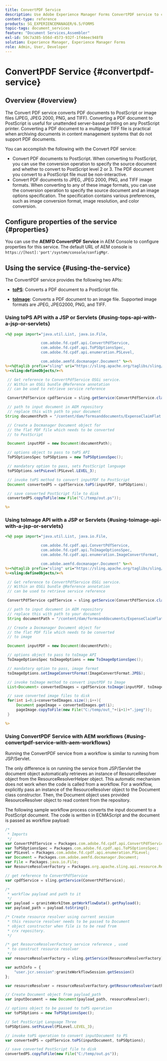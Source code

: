 ```yaml
---
title: ConvertPDF Service
description: Use Adobe Experience Manager Forms ConvertPDF service to convert PDF documents to PostScript or image files.
content-type: reference
products: SG_EXPERIENCEMANAGER/6.5/FORMS
topic-tags: document_services
feature: "Document Services,Assembler"
exl-id: 50c7a385-b56d-4573-932f-1f44eec948f8
solution: Experience Manager, Experience Manager Forms
role: Admin, User, Developer
---
```

# ConvertPDF Service {#convertpdf-service}

## Overview {#overview}

The Convert PDF service converts PDF documents to PostScript or image files (JPEG, JPEG 2000, PNG, and TIFF). Converting a PDF document to PostScript is useful for unattended server-based printing on any PostScript printer. Converting a PDF document to a multipage TIFF file is practical when archiving documents in content management systems that do not support PDF documents.

You can accomplish the following with the Convert PDF service:

* Convert PDF documents to PostScript. When converting to PostScript, you can use the conversion operation to specify the source document and whether to convert to PostScript level 2 or 3. The PDF document you convert to a PostScript file must be non-interactive.
* Convert PDF documents to JPEG, JPEG 2000, PNG, and TIFF image formats. When converting to any of these image formats, you can use the conversion operation to specify the source document and an image options specification. The specification contains various preferences, such as image conversion format, image resolution, and color conversion.

## Configure properties of the service &nbsp; {#properties}

You can use the **AEMFD ConvertPDF Service** in AEM Console to configure properties for this service. The default URL of AEM console is `https://[host]:'port'/system/console/configMgr`.

## Using the service {#using-the-service}

The ConvertPDF service provides the following two APIs:

* **[toPS](https://helpx.adobe.com/experience-manager/6-3/forms/javadocs/com/adobe/fd/cpdf/api/ConvertPdfService.html#toPS)**: Converts a PDF document to a PostScript file.

* **[toImage](https://helpx.adobe.com/experience-manager/6-3/forms/javadocs/com/adobe/fd/cpdf/api/ConvertPdfService.html#toImage)**: Converts a PDF document to an image file. Supported image formats are JPEG, JPEG2000, PNG, and TIFF.

### Using toPS API with a JSP or Servlets {#using-tops-api-with-a-jsp-or-servlets}

```jsp
<%@ page import="java.util.List, java.io.File,

                com.adobe.fd.cpdf.api.ConvertPdfService,
                com.adobe.fd.cpdf.api.ToPSOptionsSpec,
                com.adobe.fd.cpdf.api.enumeration.PSLevel,

                com.adobe.aemfd.docmanager.Document" %><%
%><%@taglib prefix="sling" uri="https://sling.apache.org/taglibs/sling/1.0" %><%
%><sling:defineObjects/><%

 // Get reference to ConvertPdfService OSGi service.
 // Within an OSGi bundle @Reference annotation
 // can be used to retrieve service reference

 ConvertPdfService cpdfService = sling.getService(ConvertPdfService.class);

 // path to input document in AEM repository
 // replace this with path to your document
String documentPath = "/content/dam/formsanddocuments/ExpenseClaimFlat.pdf";

 // Create a Docmanager Document object for
 // the flat PDF file which needs to be converted
 // to PostScript

 Document inputPDF = new Document(documentPath);

 // options object to pass to toPS API
 ToPSOptionsSpec toPSOptions = new ToPSOptionsSpec();

 // mandatory option to pass, sets PostScript language
 toPSOptions.setPsLevel(PSLevel.LEVEL_3);

 // invoke toPS method to convert inputPDF to PostScript
 Document convertedPS = cpdfService.toPS(inputPDF, toPSOptions);

 // save converted PostScript file to disk
 convertedPS.copyToFile(new File("C:/temp/out.ps"));

%>
```

### Using toImage API with a JSP or Servlets {#using-toimage-api-with-a-jsp-or-servlets}

```jsp
<%@ page import="java.util.List, java.io.File,

                com.adobe.fd.cpdf.api.ConvertPdfService,
                com.adobe.fd.cpdf.api.ToImageOptionsSpec,
                com.adobe.fd.cpdf.api.enumeration.ImageConvertFormat,

                com.adobe.aemfd.docmanager.Document" %><%
%><%@taglib prefix="sling" uri="https://sling.apache.org/taglibs/sling/1.0" %><%
%><sling:defineObjects/><%

 // Get reference to ConvertPdfService OSGi service.
 // Within an OSGi bundle @Reference annotation
 // can be used to retrieve service reference

 ConvertPdfService cpdfService = sling.getService(ConvertPdfService.class);

 // path to input document in AEM repository
 // replace this with path to your document
 String documentPath = "/content/dam/formsanddocuments/ExpenseClaimFlat.pdf";

 // Create a Docmanager Document object for
 // the flat PDF file which needs to be converted
 // to image

 Document inputPDF = new Document(documentPath);

 // options object to pass to toImage API
 ToImageOptionsSpec toImageOptions = new ToImageOptionsSpec();

 // mandatory option to pass, image format
 toImageOptions.setImageConvertFormat(ImageConvertFormat.JPEG);

 // invoke toImage method to convert inputPDF to Image
 List<Document> convertedImages = cpdfService.toImage(inputPDF, toImageOptions);

 // save converted image files to disk
 for(int i=0;i<convertedImages.size();i++){
     Document pageImage = convertedImages.get(i);
     pageImage.copyToFile(new File("C:/temp/out_"+(i+1)+".jpeg"));
 }

%>
```

### Using ConvertPDF Service with AEM workflows {#using-convertpdf-service-with-aem-workflows}

Running the ConvertPDF service from a workflow is similar to running from JSP/Servlet.

The only difference is on running the service from JSP/Servlet the document object automatically retrieves an instance of ResourceResolver object from the ResourceResolverHelper object. This automatic mechanism
does not work when the code is called from a workflow. For a workflow, explicitly pass an instance of the ResourceResolver object to the Document class constructor. Then, the Document object uses
provided ResourceResolver object to read content from the repository.

The following sample workflow process converts the input document to a PostScript document. The code is written in ECMAScript and the document is passed as workflow payload:

```javascript
/*
 * Imports
 */
var ConvertPdfService = Packages.com.adobe.fd.cpdf.api.ConvertPdfService;
var ToPSOptionsSpec = Packages.com.adobe.fd.cpdf.api.ToPSOptionsSpec;
var PSLevel = Packages.com.adobe.fd.cpdf.api.enumeration.PSLevel;
var Document = Packages.com.adobe.aemfd.docmanager.Document;
var File = Packages.java.io.File;
var ResourceResolverFactory = Packages.org.apache.sling.api.resource.ResourceResolverFactory;

// get reference to ConvertPdfService
var cpdfService = sling.getService(ConvertPdfService);

/*
 * workflow payload and path to it
 */
var payload = graniteWorkItem.getWorkflowData().getPayload();
var payload_path = payload.toString();

/* Create resource resolver using current session
 * this resource resolver needs to be passed to Document
 * object constructor when file is to be read from
 * crx repository.
 */

/* get ResourceResolverFactory service reference , used
 * to construct resource resolver
 */
var resourceResolverFactory = sling.getService(ResourceResolverFactory);

var authInfo = {
    "user.jcr.session":graniteWorkflowSession.getSession()
};

var resourceResolver = resourceResolverFactory.getResourceResolver(authInfo);

// Create Document object from payload_path
var inputDocument = new Document(payload_path, resourceResolver);

// options object to be passed to toPS operation
var toPSOptions = new ToPSOptionsSpec();

// Set PostScript Language Three
toPSOptions.setPsLevel(PSLevel.LEVEL_3);

// invoke toPS operation to convert inputDocument to PS
var convertedPS = cpdfService.toPS(inputDocument, toPSOptions);

// save converted PostScript file to disk
convertedPS.copyToFile(new File("C:/temp/out.ps"));

```

